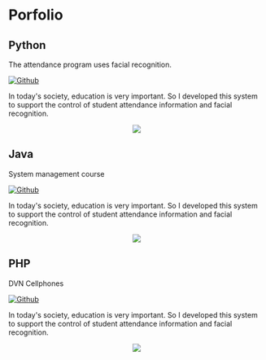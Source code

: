 # Porfolio

## Python
The attendance program uses facial recognition.

[![Github](https://img.shields.io/badge/Github-ViewOnGithub-blue?logo=GitHub)](https://github.com/TanDatTruong/Student-attendance-system)

In today's society, education is very important. So I developed this system to support the control of student attendance information and facial recognition.

<center><img src="./picture/pic.png"></center>

## Java
System management course

[![Github](https://img.shields.io/badge/Github-ViewOnGithub-blue?logo=GitHub)](https://github.com/TanDatTruong/Student-attendance-system)

In today's society, education is very important. So I developed this system to support the control of student attendance information and facial recognition.

<center><img src="./picture/pic.png"></center>


## PHP
DVN Cellphones

[![Github](https://img.shields.io/badge/Github-ViewOnGithub-blue?logo=GitHub)](https://github.com/TanDatTruong/Student-attendance-system)

In today's society, education is very important. So I developed this system to support the control of student attendance information and facial recognition.

<center><img src="./picture/pic.png"></center>


